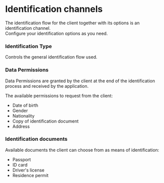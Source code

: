 # Identification channels


The identification flow for the client together with its options is an identification channel.  
Configure your identification options as you need.

### Identification Type <a name="identification-types"></a>

Controls the general identification flow used.


### Data Permissions <a name="data-permissions"></a>

Data Permissions are granted by the client at the end of the identification process and received by the application.

The available permissions to request from the client:

- Date of birth
- Gender
- Nationality
- Copy of identification document
- Address

### Identification documents <a name="identification-documents"></a>

Available documents the client can choose from as means of identification:

- Passport
- ID card
- Driver's license
- Residence permit
